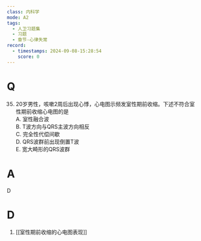 ```yaml
---
class: 内科学
mode: A2
tags:
  - 人卫习题集
  - 习题
  - 章节-心律失常
record:
  - timestamps: 2024-09-08-15:28:54
    score: 0
---
```


# Q
35. 20岁男性，咳嗽2周后出现心悸，心电图示频发室性期前收缩。下述不符合室性期前收缩心电图的是  
A. 室性融合波  
B. T波方向与QRS主波方向相反  
C. 完全性代偿间歇  
D. QRS波群前出现倒置T波  
E. 宽大畸形的QRS波群  
# A
D
# D
1. [[室性期前收缩的心电图表现]]